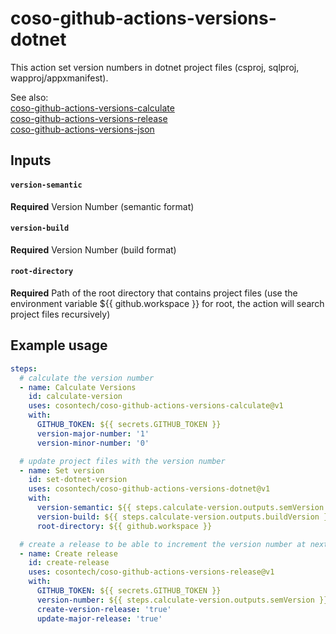 # coso-github-actions-versions-dotnet
This action set version numbers in dotnet project files (csproj, sqlproj, wapproj/appxmanifest).

See also:  
[coso-github-actions-versions-calculate](https://github.com/cosontech/coso-github-actions-versions-calculate)  
[coso-github-actions-versions-release](https://github.com/cosontech/coso-github-actions-versions-release)  
[coso-github-actions-versions-json](https://github.com/cosontech/coso-github-actions-versions-json)  

## Inputs

#### `version-semantic`
**Required** Version Number (semantic format)

#### `version-build`
**Required** Version Number (build format)

#### `root-directory`
**Required** Path of the root directory that contains project files (use the environment variable ${{ github.workspace }} for root, the action will search project files recursively)

## Example usage

```yaml
steps:  
  # calculate the version number
  - name: Calculate Versions
    id: calculate-version
    uses: cosontech/coso-github-actions-versions-calculate@v1
    with:
      GITHUB_TOKEN: ${{ secrets.GITHUB_TOKEN }}
      version-major-number: '1'
      version-minor-number: '0'

  # update project files with the version number
  - name: Set version
    id: set-dotnet-version
    uses: cosontech/coso-github-actions-versions-dotnet@v1
    with:
      version-semantic: ${{ steps.calculate-version.outputs.semVersion }}
      version-build: ${{ steps.calculate-version.outputs.buildVersion }}
      root-directory: ${{ github.workspace }}

  # create a release to be able to increment the version number at next run
  - name: Create release
    id: create-release
    uses: cosontech/coso-github-actions-versions-release@v1
    with:
      GITHUB_TOKEN: ${{ secrets.GITHUB_TOKEN }}
      version-number: ${{ steps.calculate-version.outputs.semVersion }}
      create-version-release: 'true'
      update-major-release: 'true'
```
